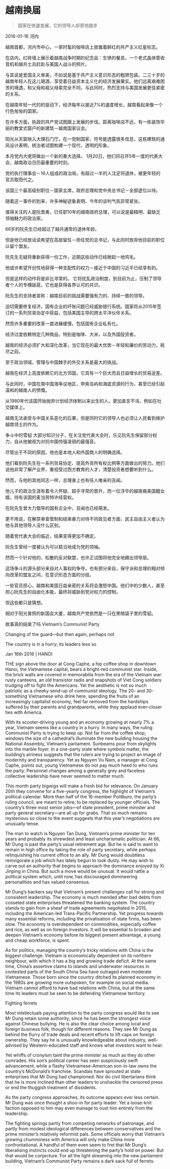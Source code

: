 # 越南换届

>国家在快速发展，它的领导人却原地踏步

2016-01-16 河内

越南首都，河内市中心，一家时髦的咖啡店上放置着鲜红的共产主义红星标志。

在店内，红砖墙上展示着越南战争时期的纪念品：生锈的餐具，一个老式晶体管收音机和越共士兵赶赴与美国人战斗的照片。

与其说是爱国主义审美，不如说是基于共产主义意识形态的粗陋包装。二三十岁的越南年轻人在这儿喝酒，享受着日益资本主义化的经济发展果实。他们远离艰难困苦的境遇，和父母和祖父母辈完全不同，与此同时，热烈支持与美国发展更佳紧密的关系。

在越南年轻一代的的驱动下，经济每年以接近7%的速度增长，越南看起来像一个行色匆匆的国家。

在许多方面，执政的共产党试图跟上发展的步伐。距离咖啡店不远，有一栋装饰华丽的教堂式窗户的新建筑－越南国家议会。

阳光从天窗映入大理石门厅。在一党制国家，符号能透露很多信息，这栋建筑的通风设计表明，统治者试图构建一个现代、透明的形象。

本月党内大佬将做出一个新的重大选择。
1月20日，他们将召开5年一度的代表大会，越南政治日历最重要的时刻。

党的执行理事会－16人组成的政治局，有超过一半的人注定将退休，被更年轻的官员取而代之。

该国三个最高级别职位－国家主席，政府总理和党中央总书记－全部虚位以待。

随着这一事件的到来，许多神秘迹象表明，今年的谈判气氛异常紧张。

值得关注的人是阮晋勇，已任职10年的越南政府总理，可以说是最精明、最缺乏领袖魅力的政治家。

66岁的阮先生已经超过了越共通常的退休年龄。

但是他已经放话说希望在高层留任－担任党的总书记，与此同时放弃他目前的职位以留个盟友。

阮先生无疑将重新获得一份工作，近期这些动作已经掀起一地鸡毛。

他或许希望开创性地获得一种支配性的权力－接近于中国的习近平已经享有的。


但是这样的动作将是非比寻常的。
它将扰乱政治制度，到目前为止，压制了领导者个人的专横跋扈，它也是获得各界认可的共识。

阮先生的支持者宣称：越南目前的挑战需要强有力的、持续一致的领导。

迫切需要修复经济，国有企业的坏账问题已经威胁银行系统。国家将从2015年签订的一系列贸易协定中获益，包括美国主导的跨太平洋伙伴关系。

然而许多重要的改革一直进展缓慢，包括国有企业私有化。

经济过度依赖特定几种商品，特别是咖啡、大米，以及外国投资者。

越南的经济必须扩大和深化改革，当它现在的最大优势－年轻和廉价的劳动力，耗尽之前。

至于政治领域，管理与中国棘手的外交关系是最大的挑战。

越南在经济上高度依赖它的北方邻国，它具有一个巨大而且日益增长的贸易逆差。

与此同时，中国在南中国海争议地区，申索岛屿和海底资源的行为，甚至已经引起温和的越南人的愤慨。

从1980年代该国开始抛弃计划经济体制以来出生的人，更加直言不讳，例如在社交媒体上。

越南无法承受与中国关系恶化的后果，但是同时它的领导人也必须让人民看到维护越南领土的作为。

争斗中的雪貂
大部分知识分子，在关注党代表大会时，乐见阮先生保留部分权力，自从他被视为对抗中国恃强凌弱的最强音。

尽管出于不同的原因，他也是本地人和外国商人的明确选择。

他们看到阮先生在一系列贸易协定、提高外资所有权比例等方面做出的努力。他们说他非常了解产业界，重视受过西方教育的人才，清楚投资者想要听到什么。

然而，与他的其他同志一样，总理身上也有任人唯亲的丑闻。

他儿子的政治生涯有着令人怀疑、超乎寻常的晋升，而一位浮华的越南裔美国籍女婿，持有该国的麦当劳特许经营权。

在阮先生曾大力倡导的国有企业中，丑闻也已经萌发。

更不用说，在解禁审查管制和结束暴力对待不同政见者方面，民主自由主义者认为他与其他领导人没什么区别。

随着党代表大会的临近，结果变得更加不确定。

阮先生曾经一度被认为可以稳当地成为党的领袖。

然而一个针对他的、松散的反对联盟，也许正试图将他完全地踢出领导层。

这场争斗的源头部分来自对人事权的争夺，也有部分来自，保守派和总理的相对倾向改革的盟友之间，在意识形态方面的分歧。

一些官员担心，越南和美国日益亲密的关系将会激怒中国。他们中的少数人，甚至担心阮先生的自由化本能，最终将威胁到党对权力的控制。

但这些都只是猜想。

相对于阳光普照的新国会大厦，越南共产党依然是一只在黑暗袋子里的雪貂。


故事真的结束了吗
Vietnam’s Communist Party

Changing of the guard—but then again, perhaps not

The country is in a hurry; its leaders less so

Jan 16th 2016 | HANOI

THE sign above the door at Cong Caphe, a hip coffee shop in downtown Hanoi, the Vietnamese capital, bears a bright-red communist star. Inside, the brick walls are covered in memorabilia from the era of the Vietnam war: rusty canteens, an old transistor radio and snapshots of Viet Cong soldiers trudging off to fight the Americans. Yet the aesthetic is not so much patriotic as a cheeky send-up of communist ideology. The 20- and 30-something Vietnamese who drink here, spending the fruits of an increasingly capitalist economy, feel far removed from the hardships suffered by their parents and grandparents, while they applaud ever-closer ties with America.

With its scooter-driving young and an economy growing at nearly 7% a year, Vietnam seems like a country in a hurry. In many ways, the ruling Communist Party is trying to keep up. Not far from the coffee shop, windows the size of a cathedral’s illuminate the new building housing the National Assembly, Vietnam’s parliament. Sunbeams pour from skylights into the marble foyer. In a one-party state where symbols matter, the building’s airiness suggests that the rulers are trying to project an image of modernity and transparency. Yet as Nguyen Vu Nam, a manager at Cong Caphe, points out, young Vietnamese do not pay much heed to who runs the party. Personnel changes among a generally grey and faceless collective leadership have never seemed to matter much.

This month party bigwigs will make a fresh bid for relevance. On January 20th they convene for a five-yearly congress, the highlight of Vietnam’s political calendar. More than half of the 16-member Politburo, the party’s ruling council, are meant to retire, to be replaced by younger officials. The country’s three most senior jobs—of state president, prime minister and party general secretary—are all up for grabs. That so much remains mysterious so close to the event suggests that this year’s negotiations are unusually tense.

The man to watch is Nguyen Tan Dung, Vietnam’s prime minister for ten years and probably its shrewdest and least uncharismatic politician. At 66, Mr Dung is past the party’s usual retirement age. But he is said to want to remain in high office by taking the role of party secretary, while perhaps relinquishing his current office to an ally. Mr Dung would doubtless reinvigorate a job which has lately begun to look dusty. He may wish to carve out an authority that begins to approach the dominance enjoyed by Xi Jinping in China. But such a move would be unusual. It would rattle a political system which, until now, has discouraged domineering personalities and has valued consensus.

Mr Dung’s backers say that Vietnam’s present challenges call for strong and consistent leadership. The economy is much mended after bad debts from cosseted state enterprises threatened the banking system. The country stands to gain from a sheaf of trade agreements negotiated in 2015, including the American-led Trans-Pacific Partnership. Yet progress towards many essential reforms, including the privatisation of state firms, has been slow. The economy is overdependent on commodities, especially coffee and rice, as well as on foreign investors. It will be essential to broaden and deepen Vietnam’s economy before its biggest present advantage, a young and cheap workforce, is spent.

As for politics, managing the country’s tricky relations with China is the biggest challenge. Vietnam is economically dependent on its northern neighbour, with which it has a big and growing trade deficit. At the same time, China’s assertive claims to islands and underwater resources in contested parts of the South China Sea have outraged even moderate Vietnamese. Those born since the country ditched its planned economy in the 1980s are growing more outspoken, for example on social media. Vietnam cannot afford to have bad relations with China, but at the same time its leaders must be seen to be defending Vietnamese territory.

Fighting ferrets

Most intellectuals paying attention to the party congress would like to see Mr Dung retain some authority, since he has been the strongest voice against Chinese bullying. He is also the clear choice among local and foreign business folk, though for different reasons. They see Mr Dung as behind the flurry of trade deals and recent efforts to lift caps on foreign ownership. They say he is unusually knowledgeable about industry, well-advised by Western-educated staff and knows what investors want to hear.

Yet whiffs of cronyism taint the prime minister as much as they do other comrades. His son’s political career has seen suspiciously swift advancement, while a flashy Vietnamese-American son-in-law owns the country’s McDonald’s franchise. Scandals have sprouted at state enterprises that Mr Dung had championed. Nor do civil libertarians think that he is more inclined than other leaders to unshackle the censored press or end the thuggish treatment of dissidents.

As the party congress approaches, its outcome appears ever less certain. Mr Dung was once thought a shoo-in for party leader. Yet a loose-knit faction opposed to him may even manage to oust him entirely from the leadership.

The fighting springs partly from competing networks of patronage, and partly from modest ideological differences between conservatives and the prime minister’s relatively reformist pals. Some officials worry that Vietnam’s growing chumminess with America will only make China more confrontational. A handful of them even seem to fret that Mr Dung’s liberalising instincts could end up threatening the party’s hold on power. But that would be conjecture. For all the light streaming into the new parliament building, Vietnam’s Communist Party remains a dark sack full of ferrets.
